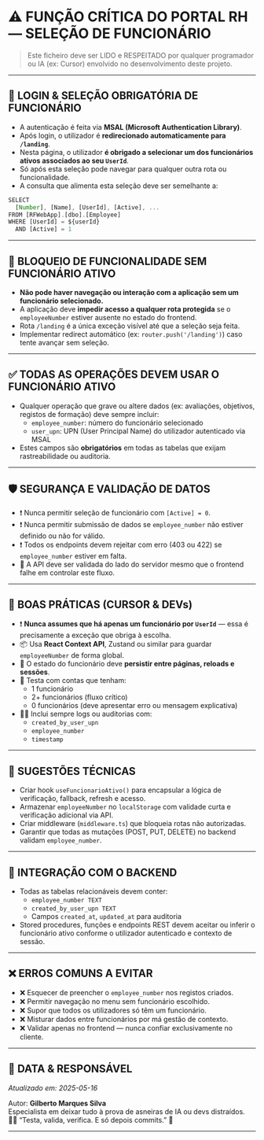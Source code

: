 # ⚠️ FUNÇÃO CRÍTICA DO PORTAL RH — SELEÇÃO DE FUNCIONÁRIO

> Este ficheiro deve ser LIDO e RESPEITADO por qualquer programador ou IA (ex: Cursor) envolvido no desenvolvimento deste projeto.

---

## 🔐 LOGIN & SELEÇÃO OBRIGATÓRIA DE FUNCIONÁRIO

- A autenticação é feita via **MSAL (Microsoft Authentication Library)**.
- Após login, o utilizador é **redirecionado automaticamente para `/landing`**.
- Nesta página, o utilizador **é obrigado a selecionar um dos funcionários ativos associados ao seu `UserId`**.
- Só após esta seleção pode navegar para qualquer outra rota ou funcionalidade.
- A consulta que alimenta esta seleção deve ser semelhante a:

```ts
SELECT
  [Number], [Name], [UserId], [Active], ...
FROM [RFWebApp].[dbo].[Employee]
WHERE [UserId] = ${userId}
  AND [Active] = 1
```

---

## 🚫 BLOQUEIO DE FUNCIONALIDADE SEM FUNCIONÁRIO ATIVO

- **Não pode haver navegação ou interação com a aplicação sem um funcionário selecionado.**
- A aplicação deve **impedir acesso a qualquer rota protegida** se o `employeeNumber` estiver ausente no estado do frontend.
- Rota `/landing` é a única exceção visível até que a seleção seja feita.
- Implementar redirect automático (ex: `router.push('/landing')`) caso tente avançar sem seleção.

---

## ✅ TODAS AS OPERAÇÕES DEVEM USAR O FUNCIONÁRIO ATIVO

- Qualquer operação que grave ou altere dados (ex: avaliações, objetivos, registos de formação) deve sempre incluir:
  - `employee_number`: número do funcionário selecionado
  - `user_upn`: UPN (User Principal Name) do utilizador autenticado via MSAL
- Estes campos são **obrigatórios** em todas as tabelas que exijam rastreabilidade ou auditoria.

---

## 🛡️ SEGURANÇA E VALIDAÇÃO DE DATOS

- ❗ Nunca permitir seleção de funcionário com `[Active] = 0`.
- ❗ Nunca permitir submissão de dados se `employee_number` não estiver definido ou não for válido.
- ❗ Todos os endpoints devem rejeitar com erro (403 ou 422) se `employee_number` estiver em falta.
- 🚫 A API deve ser validada do lado do servidor mesmo que o frontend falhe em controlar este fluxo.

---

## 🧠 BOAS PRÁTICAS (CURSOR & DEVs)

- ❗ **Nunca assumes que há apenas um funcionário por `UserId`** — essa é precisamente a exceção que obriga à escolha.
- 📦 Usa **React Context API**, Zustand ou similar para guardar `employeeNumber` de forma global.
- 🔄 O estado do funcionário deve **persistir entre páginas, reloads e sessões**.
- 🧪 Testa com contas que tenham:
  - 1 funcionário
  - 2+ funcionários (fluxo crítico)
  - 0 funcionários (deve apresentar erro ou mensagem explicativa)
- 🕵️‍♂️ Inclui sempre logs ou auditorias com:
  - `created_by_user_upn`
  - `employee_number`
  - `timestamp`

---

## 🧰 SUGESTÕES TÉCNICAS

- Criar hook `useFuncionarioAtivo()` para encapsular a lógica de verificação, fallback, refresh e acesso.
- Armazenar `employeeNumber` no `localStorage` com validade curta e verificação adicional via API.
- Criar middleware (`middleware.ts`) que bloqueia rotas não autorizadas.
- Garantir que todas as mutações (POST, PUT, DELETE) no backend validam `employee_number`.

---

## 🧩 INTEGRAÇÃO COM O BACKEND

- Todas as tabelas relacionáveis devem conter:
  - `employee_number TEXT`
  - `created_by_user_upn TEXT`
  - Campos `created_at`, `updated_at` para auditoria
- Stored procedures, funções e endpoints REST devem aceitar ou inferir o funcionário ativo conforme o utilizador autenticado e contexto de sessão.

---

## ❌ ERROS COMUNS A EVITAR

- ❌ Esquecer de preencher o `employee_number` nos registos criados.
- ❌ Permitir navegação no menu sem funcionário escolhido.
- ❌ Supor que todos os utilizadores só têm um funcionário.
- ❌ Misturar dados entre funcionários por má gestão de contexto.
- ❌ Validar apenas no frontend — nunca confiar exclusivamente no cliente.

---

## 📅 DATA & RESPONSÁVEL

_Atualizado em: 2025-05-16_

Autor: **Gilberto Marques Silva**  
Especialista em deixar tudo à prova de asneiras de IA ou devs distraídos.  
👨‍💻 “Testa, valida, verifica. E só depois commits.” 🚀

---
